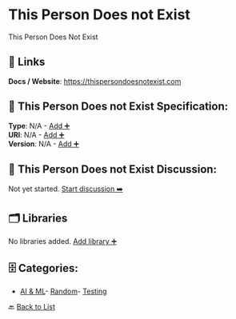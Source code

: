 # This Person Does not Exist

This Person Does Not Exist

##  🔗 Links
**Docs / Website**: https://thispersondoesnotexist.com

## 🧬 This Person Does not Exist Specification:
**Type**: N/A - [Add ➕](https://github.com/apis-list/apis-list/edit/main/apis/this-person-does-not-exist/this-person-does-not-exist.yaml)  
**URI**: N/A - [Add ➕](https://github.com/apis-list/apis-list/edit/main/apis/this-person-does-not-exist/this-person-does-not-exist.yaml)  
**Version**: N/A - [Add ➕](https://github.com/apis-list/apis-list/edit/main/apis/this-person-does-not-exist/this-person-does-not-exist.yaml)

## 💬 This Person Does not Exist Discussion:
Not yet started. [Start discussion ➡️](https://github.com/apis-list/apis-list/discussions/new)

## 🗂️ Libraries

No libraries added. [Add library ➕](https://github.com/apis-list/apis-list/edit/main/apis/this-person-does-not-exist/this-person-does-not-exist.yaml)    


## 🗄️ Categories:
- [AI & ML](https://github.com/apis-list/apis-list#ai--ml-)- [Random](https://github.com/apis-list/apis-list#random-)- [Testing](https://github.com/apis-list/apis-list#testing-)

🔙  [Back to List](https://github.com/apis-list/apis-list)
